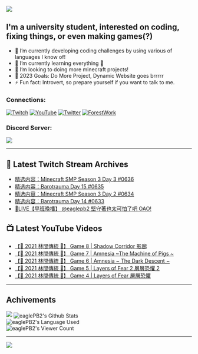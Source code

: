 <!--### Hello people, I'm EaglePB2 - The one who building something for fun 👋
Thank you for standby for this profile.   
The purpose of this profile is coming soon.   
You may come back later, as you wish if this readme.md is updated.   -->

<a href="https://github.com/lightda104530"><img src="https://readme-typing-svg.herokuapp.com/?duration=7000&width=600&lines=Hello+people,+I%27m+EaglePB2.;The+one+who+builds+something+for+fun+%F0%9F%91%8B;Thank+you+for+standby+for+this+profile.;The+purpose+of+this+profile+is+coming+soon.;You+may+come+back+later.;As+you+wish+if+this+readme.md+is+updated.;"></a>


## I'm a university student, interested on coding, fixing things, or even making games(?)
- 🔭 I’m currently developing coding challenges by using various of languages I know of!
- 🌱 I’m currently learning everything 🤣
- 💬 I’m looking to doing more minecraft projects!
- 🥅 2023 Goals: Do More Project, Dynamic Website goes brrrrr
- ⚡ Fun fact: Introvert, so prepare yourself if you want to talk to me.

### Connections:

[![Twitch](https://img.shields.io/badge/Twitch-9347FF?style=flat-square&logo=twitch&logoColor=white)](https://www.twitch.tv/eaglepb2)
[![YouTube](https://img.shields.io/badge/YouTube-%23FF0000.svg?style=flat-square&logo=YouTube&logoColor=white)](https://www.youtube.com/eaglepb2)
[![Twitter](https://img.shields.io/badge/Twitter-%231DA1F2.svg?style=flat-square&logo=Twitter&logoColor=white)](https://twitter.com/eaglepb2)
[![ForestWork](https://img.shields.io/badge/Forestwork_Website-415549?style=flat-square&logo=homeadvisor&logoColor=white)](https://forestwork.team)

### Discord Server:

[![](https://invidget.switchblade.xyz/qKrub9b?theme=dark&language=ch)](https://discord.gg/qKrub9b)

---

## 👾 Latest Twitch Stream Archives
<!-- TWITCH:START -->
- [精选内容：Minecraft SMP Season 3 Day 3 #0636](https://www.twitch.tv/videos/1946273313)
- [精选内容：Barotrauma Day 15 #0635](https://www.twitch.tv/videos/1946273163)
- [精选内容：Minecraft SMP Season 3 Day 2 #0634](https://www.twitch.tv/videos/1946272585)
- [精选内容：Barotrauma Day 14 #0633](https://www.twitch.tv/videos/1946272072)
- [🔴LIVE【早班晚播】 @eaglepb2 堅守著也太可怕了吧 OAO!](https://www.twitch.tv/videos/1945749658)
<!-- TWITCH:END -->



## 📺 Latest YouTube Videos
<!-- YOUTUBE:START -->
- [【🎃 2021 林間傳統 🎃】 Game 8 | Shadow Corridor 影廊](https://www.youtube.com/watch?v=PLgBy78IQnE)
- [【🎃 2021 林間傳統 🎃】 Game 7 | Amnesia ~The Machine of Pigs ~](https://www.youtube.com/watch?v=hRq4eztNSyE)
- [【🎃 2021 林間傳統 🎃】 Game 6 | Amnesia ~ The Dark Descent ~](https://www.youtube.com/watch?v=vKAMCQOroi8)
- [【🎃 2021 林間傳統 🎃】 Game 5 | Layers of Fear 2 層層恐懼 2](https://www.youtube.com/watch?v=JFfw9HoogoM)
- [【🎃 2021 林間傳統 🎃】 Game 4 | Layers of Fear 層層恐懼](https://www.youtube.com/watch?v=ZrwhX65ObiQ)
<!-- YOUTUBE:END -->

---

## Achivements
[![](https://github-profile-trophy.vercel.app/?username=eaglepb2&theme=monokai&no-bg=true&&title=Repositories,Issues,Commit,MultiLanguage)](https://github.com/anuraghazra/github-readme-stats)
<img align="center" alt="eaglePB2's Github Stats" src="https://github-readme-stats.vercel.app/api?username=eaglePB2&show_icons=true&hide_border=true&theme=merko" />
<br>
<img align="center" alt="eaglePB2's Language Used" src="https://github-readme-stats.vercel.app/api/top-langs/?username=eaglePB2&show_icons=true&hide_border=true&theme=merko&layout=compact&langs_count=8" />
<br>
<img align="center" alt="eaglePB2's Viewer Count" src="https://visitcount.itsvg.in/api?id=eaglepb2&label=Profile%20Views&color=3&icon=5&pretty=true" />

<hr>

<!-- RANDOMQUOTE:START -->
![](https://quotes-github-readme.vercel.app/api?type=horizontal&theme=merko)
<!-- RANDOMQUOTE:END -->


<!--
       _____   _   _   _____       _____   _   _   ____   
      |_   _| | | | | |  ___|     |  ___| | \ | | |  _  \  
        | |   | |_| | | |___      | |___  |  \| | | | | | 
        | |   |  _  | |  ___|     |  ___| |     | | | | | 
        | |   | | | | | |___      | |___  | |\  | | |_| | 
        |_|   |_| |_| |_____|     |_____| |_| \_| |____ / 
      
-->
